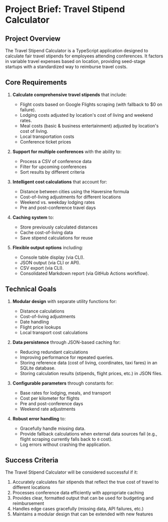 # Project Brief: Travel Stipend Calculator

## Project Overview

The Travel Stipend Calculator is a TypeScript application designed to calculate fair travel stipends for employees attending conferences. It factors in variable travel expenses based on location, providing seed-stage startups with a standardized way to reimburse travel costs.

## Core Requirements

1. **Calculate comprehensive travel stipends** that include:

   - Flight costs based on Google Flights scraping (with fallback to $0 on failure).
   - Lodging costs adjusted by location's cost of living and weekend rates.
   - Meal costs (basic & business entertainment) adjusted by location's cost of living.
   - Local transportation costs
   - Conference ticket prices

2. **Support for multiple conferences** with the ability to:

   - Process a CSV of conference data
   - Filter for upcoming conferences
   - Sort results by different criteria

3. **Intelligent cost calculations** that account for:

   - Distance between cities using the Haversine formula
   - Cost-of-living adjustments for different locations
   - Weekend vs. weekday lodging rates
   - Pre and post-conference travel days

4. **Caching system** to:

   - Store previously calculated distances
   - Cache cost-of-living data
   - Save stipend calculations for reuse

5. **Flexible output options** including:
   - Console table display (via CLI).
   - JSON output (via CLI or API).
   - CSV export (via CLI).
   - Consolidated Markdown report (via GitHub Actions workflow).

## Technical Goals

1. **Modular design** with separate utility functions for:

   - Distance calculations
   - Cost-of-living adjustments
   - Date handling
   - Flight price lookups
   - Local transport cost calculations

2. **Data persistence** through JSON-based caching for:

   - Reducing redundant calculations
   - Improving performance for repeated queries.
   - Storing reference data (cost of living, coordinates, taxi fares) in an SQLite database.
   - Storing calculation results (stipends, flight prices, etc.) in JSON files.

3. **Configurable parameters** through constants for:

   - Base rates for lodging, meals, and transport
   - Cost per kilometer for flights
   - Pre and post-conference days
   - Weekend rate adjustments

4. **Robust error handling** to:
   - Gracefully handle missing data.
   - Provide fallback calculations when external data sources fail (e.g., flight scraping currently falls back to `0` cost).
   - Log errors without crashing the application.

## Success Criteria

The Travel Stipend Calculator will be considered successful if it:

1. Accurately calculates fair stipends that reflect the true cost of travel to different locations
2. Processes conference data efficiently with appropriate caching
3. Provides clear, formatted output that can be used for budgeting and reimbursement
4. Handles edge cases gracefully (missing data, API failures, etc.)
5. Maintains a modular design that can be extended with new features
